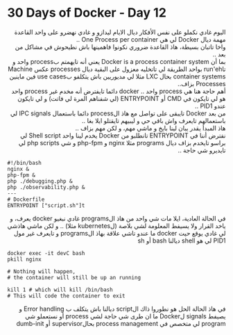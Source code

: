 # 30 Days of Docker - Day 12

<div dir="rtl">
   اليوم غادي نكملو على نفس الأفكار ديال الايام ليدازو و غادي نهضرو على واحد القاعدة مهمة ديال Docker لي هي One Process per container ..<br>
   واخا تاتبان بسيطة، هاذ القاعدة ضروري نكونوا فاهمينها باش نطيحوش في مشاكل من بعد ..
</div>

<div dir="rtl">
    بما أن Docker is a process container system يعني أنه تايهمتم بprocess واحد و تاrun'eh بواحد الطريقة لي تاتخليه معزول على البقية ديال processes عكس Machine container systems بحال LXC مثلا لي مديوريين باش يتكلفو بuse cases فين ماينين Processes بزاف..
</div>

<div dir="rtl">
    أهم حاجة هنا هي process واحد .. docker دائما تايفترض أنه مخدم غير process واحد هو لي تايكون في CMD أو ENTRYPOINT (لي شفناهم المرة لي فاتت) و لي تايكون عندو PID1 ..
</div>

<div dir="rtl">
    من بعد Docker تايبقى على تواصل مع هاذ الprocess دائما باستعمال IPC signals لي باستعمالهم تايعرف واش باقي حي و ليبيهم تايقتلو ايلا بغا .. <br>
    هاذ المبدأ يقدر يبان لينا بايخ و ماشي مهم، و لكن مهم بزاف ..
</div>

<div dir="rtl">
    نفترض أننا في ENTRYPOINT تانطلبو من Docker يخدم لينا واحد Shell script لي براسو تايخدم بزاف ديال programs مثلا nginx و php-fpm و شي php scripts لي تايديرو شي حاجة ..
</div>

    #!/bin/bash
    nginx & 
    php-fpm &
    php ./debugging.php &
    php ./observability.php &
    ---
    # Dockerfile
    ENTRYPOINT ["script.sh"]t

<div dir="rtl">
    في الحالة العادية، ايلا مات شي واحد من هاذ الprograms غادي نبغيو docker يعرف، و ياخد القرار ولا يسيفط المعلومة لشي بلاصة (لkubernetes مثلا) .. و لكن ماشي هاذشي لي غادي يوقع حيت docker ما عندو تاشي علاقة بهاذ الprograms و تايعرف غير مول PID1 لي هو shell ديالنا bash أو sh
</div>

    docker exec -it devC bash
    pkill nginx 

    # Nothing will happen, 
    # the container will still be up an running

    kill 1 # which will kill /bin/bash
    # This will code the container to exit

<div dir="rtl">
    في هاذ الحالة الحل هو نطوروا ذاك الscript ديالنا باش يتكلف ب Error handling و يصيفط signals لDocker ما ان طرى شي حاجة لشي process أو نستعملو شي program لي متخصص في process management بحالsupervisor أو dumb-init
</div>